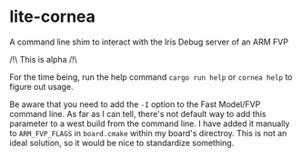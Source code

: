 # lite-cornea
A command line shim to interact with the Iris Debug server of an ARM FVP

/!\ This is alpha /!\

For the time being, run the help command `cargo run help` or `cornea help` to figure out usage.

Be aware that you need to add the `-I` option to the Fast Model/FVP command line.
As far as I can tell, there's not default way to add this parameter to a west build from the command line.
I have added it manually to `ARM_FVP_FLAGS` in `board.cmake` within my board's directroy.
This is not an ideal solution, so it would be nice to standardize something.
